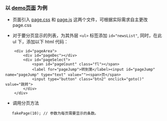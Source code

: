 ### 以 [demo页面](./demo.html) 为例

 - 页面引入 [page.css](./page.css) 和 [page.js](./page.js) 这两个文件，可根据实际需求自主更改 page.css 

 - 对于要分页显示的列表，为其外层 `<ul>` 标签添加 `id="newsList"`, 同时，在此 ul 下，添加以下 html 代码：
 
```
    <div id="pageArea">
        <div id="pageDec"></div>
        <div id="pageSelect">
            <span id="pageCount" class="fl"></span>
            <label for="pageJump">转到第</label><input id="pageJump" name="pageJump" type="text" value=""><span>页</span>
            <input type="button" class="btn2" onclick="goto()" value="跳转">
        </div>
    </div>
```

 - 调用分页方法

 ```
    fakePage(10); // 参数为每页需要显示的条数。
 ```